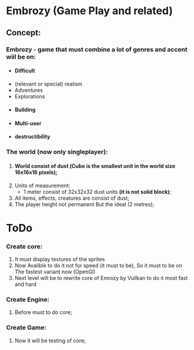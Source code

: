 # **Embrozy (Game Play and related)**

## Concept:

### Embrozy - game that must combine a lot of genres and accent wiil be on:

* #### Difficult
* (relevant or special) realism
* Adventures
* Explorations
* #### Building
* #### Multi-user
* #### destructibility

### The world (now only singleplayer):

1. #### World consist of dust (Сube is the smallest unit in the world size 16x16x16 pixels);
2. Units of measurement:
   * 1 meter consist of 32x32x32 dust units **(it is not solid block)**;
3. All items, effects, creatures are consist of dust;
4. The player height not permanent But the ideal (2 metres);

# ToDo

### Create core:

1. It must display textures of the sprites
2. Now Avalible to do it not for speed (it must to be), So it must to be on The fastest variant now (OpenGl)
3. Next level will be to rewrite core of Emrozy by Vullkan to do it most fast and hard

### Create Engine:

1. Before must to do core;

### Create Game:

1. Now it will be testing of core;

